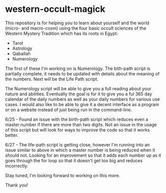 # western-occult-magick

This repository is for helping you to learn about yourself and the world (micro- and macro-cosm) using the four basic occult sciences of the 
Western Mystery Tradition which has its roots in Egypt:

- Tarot
- Astrology
- Qaballah
- Numerology

The first of these I'm working on is Numerology.  The bith-path script is partially complete, it needs to be updated with details
about the meaning of the numbers.  Next will be the Life Path script.

The Numerology script will be able to give you a full reading about your nature and abilities.  Eventually the goal is for it to 
give you a ful 365 day calendar of the daily numbers as well as your daily numbers for various use cases.  I would also like
to be able to give it a decent interface as a program or on a website instead of just being run in the command-line.

6/25 - Found an issue with the birth-path script which reduces even a master number if there are more than two digits.  Not an issue
      in the usage of this script but will look for ways to improve the code so that it works better.
    
6/27 - The life-path script is getting close, however I'm running into an issue similar to above in which a master number is being
      reduced when it should not.  Looking for an improvement so that it adds each number up as it goes through the for loop so
      that it doesn't get too big and reduces incorrectly.

Stay tuned, I'm looking forward to working on this more.

Thank you!
